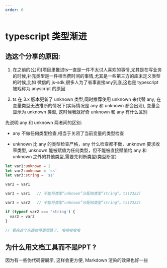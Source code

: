 ```yaml
---
order: 0
---
```


# typescript 类型渐进

## 选这个分享的原因:

1. 在之前的(公司)项目里推进ts一直是一件不太讨人喜欢的事情,尤其是在写业务的时候,补充类型是一件相当费时间的事情,尤其是一些第三方的库未定义类型的时候,比如 微信的 js-sdk,很多人为了省事直接any到底,这也是 typescript 被戏称为 anyscript 的原因

2. ts 在 3.x 版本更新了 unknown 类型,同时推荐使用 unknown 来代替 any, 在变量类型无法推断的情况下(实际情况是 any 和 unknown 都会出现), 变量会显示为 unknown 类型, 这时候我就好奇 unknown 和 any 有什么区别

先说明 any 和 unknown 两者间的区别:

- any 不做任何类型检查,相当于关闭了当前变量的类型检查

- unknown 比 any 的类型检查严格，any 什么检查都不做，unknown 要求收窄类型, 
unknown 能被赋值为任何类型，但不能被直接赋值给 any 和 unknown 之外的其他类型,需要先判断类型(类型断言)

```ts
let var1:unknown = 1
let var2:unknown = 'ss'
let var3:string = 'ss'

var2 = var1

var3 = var1   // 不能将类型“unknown”分配给类型“string”。ts(2322)

var3 = var2   // 不能将类型“unknown”分配给类型“string”。ts(2322)

if (typeof var2 === 'string') {
  var3 = var2
}

// 看完这个东西觉得更烦躁了, 哈哈哈哈哈

```

## 为什么用文档工具而不是PPT ?

因为有一些伪代码要展示, 这样会更方便, Markdown 渲染的效果也好一些


